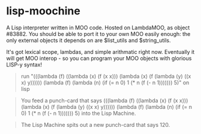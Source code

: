 lisp-moochine
=============

A Lisp interpreter written in MOO code. Hosted on LambdaMOO, as object #83882.
You should be able to port it to your own MOO easily enough: the only external
objects it depends on are $list_utils and $string_utils.

It's got lexical scope, lambdas, and simple arithmatic right now. Eventually it
will get MOO interop - so you can program your MOO objects with glorious LISP-y
syntax!

> run "(((lambda (f) ((lambda (x) (f (x x))) (lambda (x) (f (lambda (y) ((x x) y)))))) (lambda (f) (lambda (n) (if (= n 0) 1 (* n (f (- n 1))))))) 5)" on lisp

> You feed a punch-card that says (((lambda (f) ((lambda (x) (f (x x))) (lambda (x) (f (lambda (y) ((x x) y)))))) (lambda (f) (lambda (n) (if (= n 0) 1 (* n (f (- n 1))))))) 5) into the Lisp Machine.

> The Lisp Machine spits out a new punch-card that says 120.
